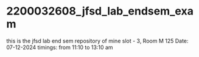 # 2200032608_jfsd_lab_endsem_exam
this is the jfsd lab end sem repository of mine
slot - 3, 
Room M 125
Date: 07-12-2024
timings: from 11:10 to 13:10 am
